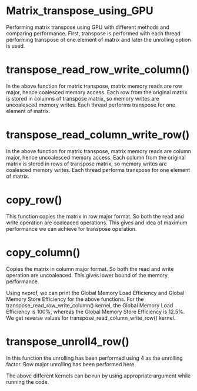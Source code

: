 # Matrix_transpose_using_GPU
Performing matrix transpose using GPU with different methods and comparing performance. First, transpose is performed with each thread performing transpose of one element of matrix and later the unrolling option is used.

# transpose_read_row_write_column()
In the above function for matrix transpose, matrix memory reads are row major, hence coalesced memory access. Each row from the original matrix is stored in columns of transpose matrix, so memory writes are uncoalesced memory writes. Each thread performs transpose for one element of matrix.

# transpose_read_column_write_row()
In the above function for matrix transpose, matrix memory reads are column major, hence uncoalesced memory access. Each column from the original matrix is stored in rows of transpose matrix, so memory writes are coalesced memory writes. Each thread performs transpose for one element of matrix.

# copy_row()
This function copies the matrix in row major format. So both the read and write operation are coaleaced operations. This gives and idea of maximum performance we can achieve for transpose operation.

# copy_column()
Copies the matrix in column major format. So both the read and write operation are uncoaleaced. This gives lower bound of the memory performance.

Using nvprof, we can print the Global Memory Load Efficiency and Global Memory Store Efficiency for the above functions. For the transpose_read_row_write_column() kernel, the Global Memory Load Efficiency is 100%, whereas the Global Memory Store Efficiency is 12.5%. We get reverse values for transpose_read_column_write_row() kernel.


# transpose_unroll4_row()
In this function the unrolling has been performed using 4 as the unrolling factor. Row major unrolling has been performed here.

The above different kernels can be run by using appropriate argument while running the code.
